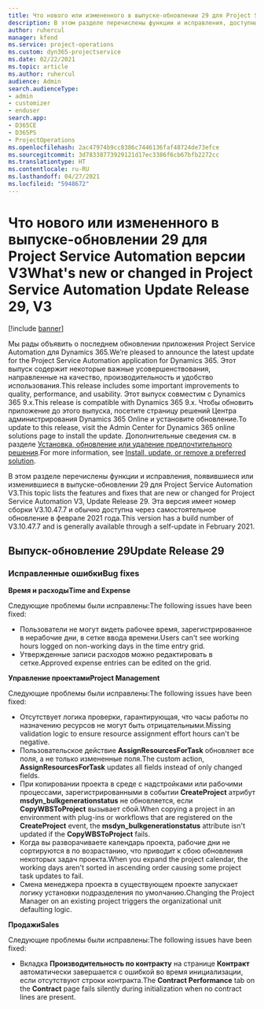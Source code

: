 ```yaml
---
title: Что нового или измененного в выпуске-обновлении 29 для Project Service Automation версии V3
description: В этом разделе перечислены функции и исправления, доступные в выпуске-обновлении 29 для Project Service Automation версии V3.
author: ruhercul
manager: kfend
ms.service: project-operations
ms.custom: dyn365-projectservice
ms.date: 02/22/2021
ms.topic: article
ms.author: ruhercul
audience: Admin
search.audienceType:
- admin
- customizer
- enduser
search.app:
- D365CE
- D365PS
- ProjectOperations
ms.openlocfilehash: 2ac47974b9cc8386c7446136faf48724de73efce
ms.sourcegitcommit: 3d78338773929121d17ec3386f6cb67bfb2272cc
ms.translationtype: HT
ms.contentlocale: ru-RU
ms.lasthandoff: 04/27/2021
ms.locfileid: "5948672"
---
```

# <a name="whats-new-or-changed-in-project-service-automation-update-release-29-v3"></a><span data-ttu-id="127c0-103">Что нового или измененного в выпуске-обновлении 29 для Project Service Automation версии V3</span><span class="sxs-lookup"><span data-stu-id="127c0-103">What's new or changed in Project Service Automation Update Release 29, V3</span></span>

[!include [banner](../includes/psa-now-project-operations.md)]

<span data-ttu-id="127c0-104">Мы рады объявить о последнем обновлении приложения Project Service Automation для Dynamics 365.</span><span class="sxs-lookup"><span data-stu-id="127c0-104">We’re pleased to announce the latest update for the Project Service Automation application for Dynamics 365.</span></span> <span data-ttu-id="127c0-105">Этот выпуск содержит некоторые важные усовершенствования, направленные на качество, производительность и удобство использования.</span><span class="sxs-lookup"><span data-stu-id="127c0-105">This release includes some important improvements to quality, performance, and usability.</span></span> <span data-ttu-id="127c0-106">Этот выпуск совместим с Dynamics 365 9.x.</span><span class="sxs-lookup"><span data-stu-id="127c0-106">This release is compatible with Dynamics 365 9.x.</span></span> <span data-ttu-id="127c0-107">Чтобы обновить приложение до этого выпуска, посетите страницу решений Центра администрирования Dynamics 365 Online и установите обновление.</span><span class="sxs-lookup"><span data-stu-id="127c0-107">To update to this release, visit the Admin Center for Dynamics 365 online solutions page to install the update.</span></span> <span data-ttu-id="127c0-108">Дополнительные сведения см. в разделе [Установка, обновление или удаление предпочтительного решения](/power-platform/admin/install-remove-preferred-solution).</span><span class="sxs-lookup"><span data-stu-id="127c0-108">For more information, see [Install, update, or remove a preferred solution](/power-platform/admin/install-remove-preferred-solution).</span></span>

<span data-ttu-id="127c0-109">В этом разделе перечислены функции и исправления, появившиеся или изменившиеся в выпуске-обновлении 29 для Project Service Automation V3.</span><span class="sxs-lookup"><span data-stu-id="127c0-109">This topic lists the features and fixes that are new or changed for Project Service Automation V3, Update Release 29.</span></span> <span data-ttu-id="127c0-110">Эта версия имеет номер сборки V3.10.47.7 и обычно доступна через самостоятельное обновление в феврале 2021 года.</span><span class="sxs-lookup"><span data-stu-id="127c0-110">This version has a build number of V3.10.47.7 and is generally available through a self-update in February 2021.</span></span>

## <a name="update-release-29"></a><span data-ttu-id="127c0-111">Выпуск-обновление 29</span><span class="sxs-lookup"><span data-stu-id="127c0-111">Update Release 29</span></span>

### <a name="bug-fixes"></a><span data-ttu-id="127c0-112">Исправленные ошибки</span><span class="sxs-lookup"><span data-stu-id="127c0-112">Bug fixes</span></span>

<span data-ttu-id="127c0-113">**Время и расходы**</span><span class="sxs-lookup"><span data-stu-id="127c0-113">**Time and Expense**</span></span>

<span data-ttu-id="127c0-114">Следующие проблемы были исправлены:</span><span class="sxs-lookup"><span data-stu-id="127c0-114">The following issues have been fixed:</span></span>

- <span data-ttu-id="127c0-115">Пользователи не могут видеть рабочее время, зарегистрированное в нерабочие дни, в сетке ввода времени.</span><span class="sxs-lookup"><span data-stu-id="127c0-115">Users can't see working hours logged on non-working days in the time entry grid.</span></span>
- <span data-ttu-id="127c0-116">Утвержденные записи расходов можно редактировать в сетке.</span><span class="sxs-lookup"><span data-stu-id="127c0-116">Approved expense entries can be edited on the grid.</span></span>

<span data-ttu-id="127c0-117">**Управление проектами**</span><span class="sxs-lookup"><span data-stu-id="127c0-117">**Project Management**</span></span>

<span data-ttu-id="127c0-118">Следующие проблемы были исправлены:</span><span class="sxs-lookup"><span data-stu-id="127c0-118">The following issues have been fixed:</span></span>

- <span data-ttu-id="127c0-119">Отсутствует логика проверки, гарантирующая, что часы работы по назначению ресурсов не могут быть отрицательными.</span><span class="sxs-lookup"><span data-stu-id="127c0-119">Missing validation logic to ensure resource assignment effort hours can't be negative.</span></span>
- <span data-ttu-id="127c0-120">Пользовательское действие **AssignResourcesForTask** обновляет все поля, а не только измененные поля.</span><span class="sxs-lookup"><span data-stu-id="127c0-120">The custom action, **AssignResourcesForTask** updates all fields instead of only changed fields.</span></span>
- <span data-ttu-id="127c0-121">При копировании проекта в среде с надстройками или рабочими процессами, зарегистрированными в событии **CreateProject** атрибут **msdyn_bulkgenerationstatus** не обновляется, если **CopyWBSToProject** вызывает сбой.</span><span class="sxs-lookup"><span data-stu-id="127c0-121">When copying a project in an environment with plug-ins or workflows that are registered on the **CreateProject** event, the **msdyn_bulkgenerationstatus** attribute isn't updated if the **CopyWBSToProject** fails.</span></span>
- <span data-ttu-id="127c0-122">Когда вы разворачиваете календарь проекта, рабочие дни не сортируются в по возрастанию, что приводит к сбою обновления некоторых задач проекта.</span><span class="sxs-lookup"><span data-stu-id="127c0-122">When you expand the project calendar, the working days aren't sorted in ascending order causing some project task updates to fail.</span></span>
- <span data-ttu-id="127c0-123">Смена менеджера проекта в существующем проекте запускает логику установки подразделения по умолчанию.</span><span class="sxs-lookup"><span data-stu-id="127c0-123">Changing the Project Manager on an existing project triggers the organizational unit defaulting logic.</span></span>

<span data-ttu-id="127c0-124">**Продажи**</span><span class="sxs-lookup"><span data-stu-id="127c0-124">**Sales**</span></span>

<span data-ttu-id="127c0-125">Следующие проблемы были исправлены:</span><span class="sxs-lookup"><span data-stu-id="127c0-125">The following issues have been fixed:</span></span>

- <span data-ttu-id="127c0-126">Вкладка **Производительность по контракту** на странице **Контракт** автоматически завершается с ошибкой во время инициализации, если отсутствуют строки контракта.</span><span class="sxs-lookup"><span data-stu-id="127c0-126">The **Contract Performance** tab on the **Contract** page fails silently during initialization when no contract lines are present.</span></span>